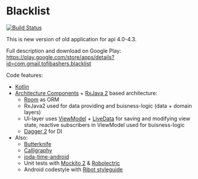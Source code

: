  # Blacklist

[![Build Status](https://travis-ci.org/TofiBashers/Blacklist.svg?branch=master)](https://travis-ci.org/TofiBashers/Blacklist)

This is new version of old application for api 4.0-4.3.

Full description and download on Google Play: https://play.google.com/store/apps/details?id=com.gmail.tofibashers.blacklist

Code features:
  * [Kotlin](https://kotlinlang.org/)  
  * [Architecture Components](https://developer.android.com/topic/libraries/architecture/index.html) + [RxJava 2](https://github.com/ReactiveX/RxJava) based architecture:  
     * [Room](https://developer.android.com/topic/libraries/architecture/room.html) as ORM   
     * RxJava2 used for data providing and buisness-logic (data + domain layers)  
     * UI-layer uses [ViewModel](https://developer.android.com/topic/libraries/architecture/viewmodel.html) + [LiveData](https://developer.android.com/topic/libraries/architecture/livedata.html) for saving and modifying view state, reactive subscribers in ViewModel used for buisness-logic  
     * [Dagger 2](https://google.github.io/dagger/) for DI  
  * Also:  
     * [Butterknife](http://jakewharton.github.io/butterknife/)  
     * [Calligraphy](https://github.com/chrisjenx/Calligraphy)  
     * [joda-time-android](https://github.com/dlew/joda-time-android)  
     * Unit tests with [Mockito 2](http://site.mockito.org/) & [Robolectric](http://robolectric.org/)  
     * Android codestyle with [Ribot styleguide](https://github.com/ribot/android-guidelines/blob/master/project_and_code_guidelines.md)
